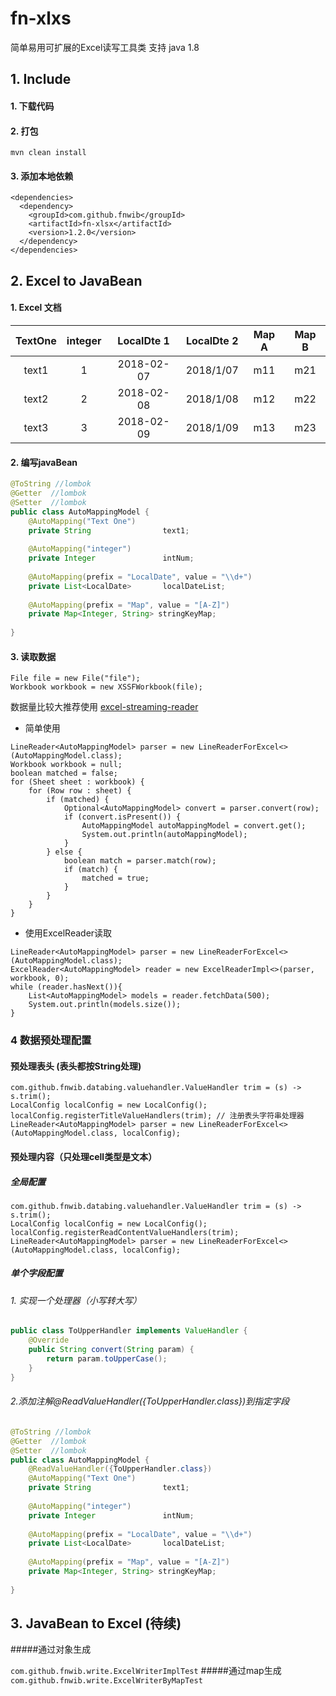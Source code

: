  # fn-xlxs 

简单易用可扩展的Excel读写工具类
支持 java 1.8 
## 1.  Include 
#### 1. 下载代码
#### 2. 打包 
```
mvn clean install 
```
#### 3. 添加本地依赖
```
<dependencies>
  <dependency>
    <groupId>com.github.fnwib</groupId>
    <artifactId>fn-xlsx</artifactId>
    <version>1.2.0</version>
  </dependency>
</dependencies> 
```
## 2.  Excel to JavaBean 

#### 1. Excel 文档

| TextOne | integer | LocalDte 1 | LocalDte 2 | Map A | Map B |
| :-----: | :-----: | :--------: | :--------: | :---: | :---: |
|  text1  |    1    | 2018-02-07 | 2018/1/07  |  m11  |  m21  |
|  text2  |    2    | 2018-02-08 | 2018/1/08  |  m12  |  m22  |
|  text3  |    3    | 2018-02-09 | 2018/1/09  |  m13  |  m23  |

#### 2. 编写javaBean
```java
@ToString //lombok
@Getter  //lombok
@Setter  //lombok
public class AutoMappingModel {
    @AutoMapping("Text One")    
    private String                text1;
  
    @AutoMapping("integer")
    private Integer               intNum;
  
    @AutoMapping(prefix = "LocalDate", value = "\\d+")
    private List<LocalDate>       localDateList;
  
    @AutoMapping(prefix = "Map", value = "[A-Z]")
    private Map<Integer, String> stringKeyMap;
  
}
```

#### 3. 读取数据
```
File file = new File("file");
Workbook workbook = new XSSFWorkbook(file);
```
数据量比较大推荐使用
[excel-streaming-reader](https://github.com/monitorjbl/excel-streaming-reader) 

*  简单使用
```
LineReader<AutoMappingModel> parser = new LineReaderForExcel<>(AutoMappingModel.class);
Workbook workbook = null;
boolean matched = false;
for (Sheet sheet : workbook) {
    for (Row row : sheet) {
        if (matched) {
            Optional<AutoMappingModel> convert = parser.convert(row);
            if (convert.isPresent()) {
                AutoMappingModel autoMappingModel = convert.get();
                System.out.println(autoMappingModel);
            }
        } else {
            boolean match = parser.match(row);
            if (match) {
                matched = true;
            }
        }
    }
}
```
* 使用ExcelReader读取
```
LineReader<AutoMappingModel> parser = new LineReaderForExcel<>(AutoMappingModel.class);
ExcelReader<AutoMappingModel> reader = new ExcelReaderImpl<>(parser, workbook, 0);
while (reader.hasNext()){
    List<AutoMappingModel> models = reader.fetchData(500);
    System.out.println(models.size());
}
```

### 4  数据预处理配置

####  预处理表头 (表头都按String处理)
```
com.github.fnwib.databing.valuehandler.ValueHandler trim = (s) -> s.trim();
LocalConfig localConfig = new LocalConfig();
localConfig.registerTitleValueHandlers(trim); // 注册表头字符串处理器
LineReader<AutoMappingModel> parser = new LineReaderForExcel<>(AutoMappingModel.class, localConfig);
```

####  预处理内容（只处理cell类型是文本）
  ##### 全局配置
```
com.github.fnwib.databing.valuehandler.ValueHandler trim = (s) -> s.trim(); 
LocalConfig localConfig = new LocalConfig();
localConfig.registerReadContentValueHandlers(trim);
LineReader<AutoMappingModel> parser = new LineReaderForExcel<>(AutoMappingModel.class, localConfig);
```
  #####  单个字段配置
###### 1. 实现一个处理器（小写转大写）

```java
public class ToUpperHandler implements ValueHandler {
    @Override
    public String convert(String param) {
        return param.toUpperCase();
    }
}
```
###### 2.添加注解@ReadValueHandler({ToUpperHandler.class})到指定字段
```java
@ToString //lombok
@Getter  //lombok
@Setter  //lombok
public class AutoMappingModel { 
    @ReadValueHandler({ToUpperHandler.class})
    @AutoMapping("Text One")    
    private String                text1;
  
    @AutoMapping("integer")
    private Integer               intNum;
  
    @AutoMapping(prefix = "LocalDate", value = "\\d+")
    private List<LocalDate>       localDateList;
  
    @AutoMapping(prefix = "Map", value = "[A-Z]")
    private Map<Integer, String> stringKeyMap;
  
}
```

## 3.  JavaBean to Excel (待续)

   
  #####通过对象生成
  
   ```com.github.fnwib.write.ExcelWriterImplTest``` 
  #####通过map生成
  ```com.github.fnwib.write.ExcelWriterByMapTest```  


